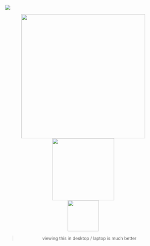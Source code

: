 ![](https://komarev.com/ghpvc/?username=SAINTICIDE&color=A59C8D)
<div id="header" align="center"> <img src="https://i.postimg.cc/Fs9hG4PQ/lv-0-20240901065613.gif" width="400"/

<div id="header" align="center"> <img src="https://i.postimg.cc/xT4gWcbB/lv-0-20240901073202-1-50.gif" width="200"/

> <div id="header" align="center"> <img src="https://i.postimg.cc/nzBCk7QQ/lv-0-20240901075405-40.gif" width="100"/
 
> viewing this in desktop / laptop is much better
##

